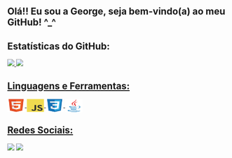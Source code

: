 ## Olá!! Eu sou a George, seja bem-vindo(a) ao meu GitHub! ^_^

 ## Estatísticas do GitHub:
   <div>

   
   
 <div>
  <a href="https://github.com/ogeorgesilva">
  <img height="180em" src = "https://github-readme-stats.vercel.app/api?username=ogeorgesilva&show_icons=false&theme=dark&include_all_commits=true&count_private=true" />
  <img height="180em" src="https://c.tenor.com/aNHKkEhomm4AAAAC/anime-keyboard.gif"/>
</div>
</div>
  
  ## Linguagens e Ferramentas:
  
  <img align="center" alt="Sheila-HTML" height="30" width="40" src="https://raw.githubusercontent.com/devicons/devicon/master/icons/html5/html5-original.svg">
  <img align="center" alt="Sheila-JavaScript" height="30" width="40" src="https://raw.githubusercontent.com/devicons/devicon/master/icons/javascript/javascript-original.svg">
  <img align="center" alt="Rafa-CSS" height="30" width="40" src="https://raw.githubusercontent.com/devicons/devicon/master/icons/css3/css3-original.svg">
     <img align="center"  alt="Rafa-Java" height="30" width="40"
src="https://raw.githubusercontent.com/devicons/devicon/master/icons/java/java-original.svg">
</div>
  
  ## Redes Sociais:
  <div> 
 <a href = "George-silva@live.com"><img src="https://img.shields.io/badge/Microsoft_Outlook-0078D4?style=for-the-badge&logo=microsoft-outlook&logoColor=white" target="_blank"></a> 
 <a href="https://www.linkedin.com/in/ogeorgesilva/" target="_blank"><img src="https://img.shields.io/badge/-LinkedIn-%230077B5?style=for-the-badge&logo=linkedin&logoColor=white" target="_blank"></a> 
 
  </div>
  
